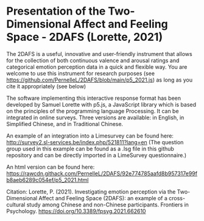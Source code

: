 # Presentation of the Two-Dimensional Affect and Feeling Space - 2DAFS (Lorette, 2021)
The 2DAFS is a useful, innovative and user-friendly instrument that allows for the collection of both continuous valence and arousal ratings and categorical emotion perception data in a quick and flexible way.
You are welcome to use this instrument for research purposes (see https://github.com/PernelleL/2DAFS/blob/main/p5_2021.js) as long as you cite it appropriately (see below)

The software implementing this interactive response format has been developed by Samuel Lorette with p5.js, a JavaScript library which is based on the principles of the programming language Processing. It can be integrated in online surveys. Three versions are available: in English, in Simplified Chinese, and in Traditional Chinese. 

An example of an integration into a Limesurvey can be found here: http://survey2.sl-services.be/index.php/521811?lang=en (The question group used in this example can be found as a .lsg file in this github repository and can be directly imported in a LimeSurvey questionnaire.)

An html version can be found here: https://rawcdn.githack.com/PernelleL/2DAFS/92e774785aafd8b957317e99fb8aeb6289c054ef/p5_2021.html


Citation: Lorette, P. (2021). Investigating emotion perception via the Two-Dimensional Affect and Feeling Space (2DAFS): an example of a cross-cultural study among Chinese and non-Chinese participants. Frontiers in Psychology. https://doi.org/10.3389/fpsyg.2021.662610

